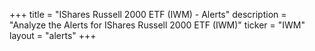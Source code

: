 +++
title = "IShares Russell 2000 ETF (IWM) - Alerts"
description = "Analyze the Alerts for IShares Russell 2000 ETF (IWM)"
ticker = "IWM"
layout = "alerts"
+++

